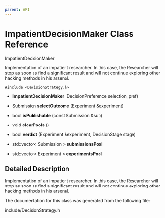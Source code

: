 ```yaml
---
parent: API
---
```


ImpatientDecisionMaker Class Reference
======================================

ImpatientDecisionMaker

Implementation of an impatient researcher. In this case, the Researcher
will stop as soon as find a significant result and will not continue
exploring other hacking methods in his arsenal.

`#include <DecisionStrategy.h>`

-   **ImpatientDecisionMaker** (DecisionPreference selection\_pref)

-   Submission **selectOutcome** (Experiment &experiment)

-   bool **isPublishable** (const Submission &sub)

-   void **clearPools** ()

-   bool **verdict** (Experiment &experiment, DecisionStage stage)

<!-- -->

-   std::vector\< Submission \> **submissionsPool**

-   std::vector\< Experiment \> **experimentsPool**

Detailed Description
--------------------

Implementation of an impatient researcher. In this case, the Researcher
will stop as soon as find a significant result and will not continue
exploring other hacking methods in his arsenal.

The documentation for this class was generated from the following file:

include/DecisionStrategy.h
